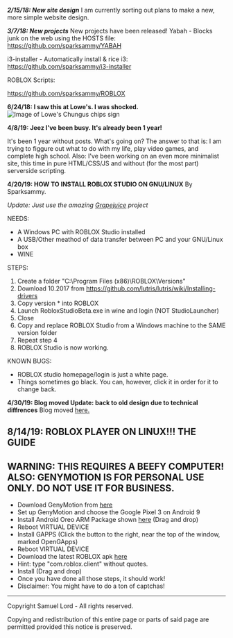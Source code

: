 ***2/15/18: New site design***
I am currently sorting out plans to make a new, more simple website design.

***3/7/18: New projects***
New projects have been released!
Yabah - Blocks junk on the web using the HOSTS file:
https://github.com/sparksammy/YABAH

i3-installer - Automatically install & rice i3:
https://github.com/sparksammy/i3-installer

ROBLOX Scripts:

https://github.com/sparksammy/ROBLOX

**6/24/18: I saw this at Lowe's. I was shocked.**
![Image of Lowe's Chungus chips sign](https://raw.githubusercontent.com/sparksammy/Blog/master/chungus%20chips.png)

**4/8/19: Jeez I've been busy. It's already been 1 year!**

It's been 1 year without posts. What's going on? The answer to that is: I am trying to figgure out what to do with my life, play video games, and complete high school. Also: I've been working on an even more minimalist site, this time in pure HTML/CSS/JS and without (for the most part) serverside scripting.


**4/20/19: HOW TO INSTALL ROBLOX STUDIO ON GNU/LINUX**
By Sparksammy.

*Update: Just use the amazing <i><a href="https://gitlab.com/brinkervii/grapejuice">Grapejuice</a></i> project*

NEEDS:
* A Windows PC with ROBLOX Studio installed
* A USB/Other meathod of data transfer between PC and your GNU/Linux box
* WINE


STEPS:
1. Create a folder "C:\Program Files (x86)\ROBLOX\Versions\"
2. Download 10.2017 from https://github.com/lutris/lutris/wiki/Installing-drivers
3. Copy version * into ROBLOX
4. Launch RobloxStudioBeta.exe in wine and login (NOT StudioLauncher)
5. Close
6. Copy and replace ROBLOX Studio from a Windows machine to the SAME version folder
7. Repeat step 4
8. ROBLOX Studio is now working.

KNOWN BUGS:
* ROBLOX studio homepage/login is just a white page.
* Things sometimes go black. You can, however, click it in order for it to change back.

**4/30/19: Blog moved Update: back to old design due to technical diffrences**
Blog moved <a href="https://sparksammy.com/blog/">here.</a><br>

**8/14/19: ROBLOX PLAYER ON LINUX!!! THE GUIDE**
---
**WARNING:** THIS REQUIRES A BEEFY COMPUTER!
**ALSO:** GENYMOTION IS FOR PERSONAL USE ONLY. DO NOT USE IT FOR BUSINESS. 
---
* Download GenyMotion from <a href="https://www.genymotion.com/fun-zone/">here</a>
* Set up GenyMotion and choose the Google Pixel 3 on Android 9
* Install Android Oreo ARM Package shown <a href="https://pentester.land/tips-n-tricks/2018/10/19/installing-arm-android-apps-on-genymotion-devices.html">here</a>  (Drag and drop)
* Reboot VIRTUAL DEVICE
* Install GAPPS (Click the button to the right, near the top of the window, marked OpenGApps)
* Reboot VIRTUAL DEVICE
* Download the latest ROBLOX apk <a href="https://apps.evozi.com/apk-downloader/">here</a>
 * Hint: type "com.roblox.client" without quotes.
* Install (Drag and drop)
* Once you have done all those steps, it should work!
 * Disclaimer: You might have to do a ton of captchas!


---

Copyright Samuel Lord - All rights reserved.

Copying and redistribution of this entire page or parts of said page are permitted provided this notice is preserved.

